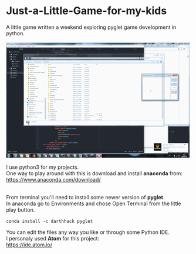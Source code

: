 # Just-a-Little-Game-for-my-kids
A little game written a weekend exploring pyglet game development in python.<br><br>
![screencap](screen_cap.gif)

I use python3 for my projects.<br>
One way to play around with this is download and install **anaconda** from:<br>
https://www.anaconda.com/download/
<br><br>

From terminal you'll need to install some newer version of **pyglet**.<br>
In anaconda go to Environments and chose Open Terminal from the little play button.
<br>
```
conda install -c darthhack pyglet
```
You can edit the files any way you like or through some Python IDE.<br>
I personaly used **Atom** for this project:<br>
https://ide.atom.io/


